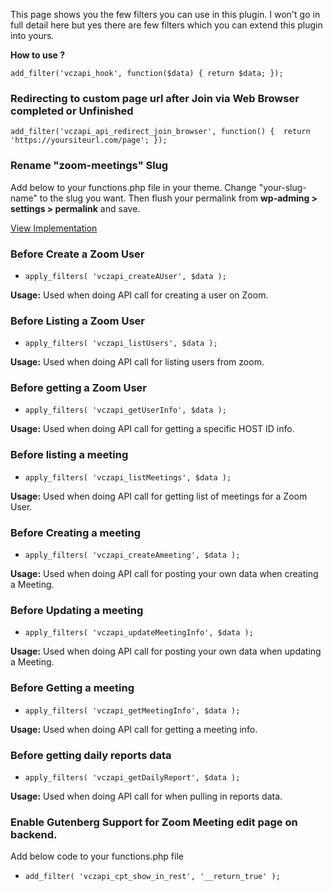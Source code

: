 This page shows you the few filters you can use in this plugin. I won't go in full detail here but yes there are few filters which you can extend this plugin into yours.

**How to use ?** 

`add_filter('vczapi_hook', function($data) {
    return $data;
});`

### Redirecting to custom page url after Join via Web Browser completed or Unfinished

`add_filter('vczapi_api_redirect_join_browser', function() { 
    return 'https://yoursiteurl.com/page';
});`

### Rename "zoom-meetings" Slug

Add below to your functions.php file in your theme. Change "your-slug-name" to the slug you want. Then flush your permalink from **wp-adming > settings > permalink** and save.

<a href="https://gist.github.com/techies23/377f019396c3eaf0903f193a9c0b5251">View Implementation</a>

### Before Create a Zoom User

* `apply_filters( 'vczapi_createAUser', $data );` 

**Usage:** Used when doing API call for creating a user on Zoom.

### Before Listing a Zoom User
 
* `apply_filters( 'vczapi_listUsers', $data );` 

**Usage:** Used when doing API call for listing users from zoom.

### Before getting a Zoom User

* `apply_filters( 'vczapi_getUserInfo', $data );` 

**Usage:** Used when doing API call for getting a specific HOST ID info.

### Before listing a meeting

* `apply_filters( 'vczapi_listMeetings', $data );` 

**Usage:** Used when doing API call for getting list of meetings for a Zoom User.

### Before Creating a meeting

* `apply_filters( 'vczapi_createAmeeting', $data );` 

**Usage:** Used when doing API call for posting your own data when creating a Meeting.

### Before Updating a meeting

* `apply_filters( 'vczapi_updateMeetingInfo', $data );` 

**Usage:** Used when doing API call for posting your own data when updating a Meeting.

### Before Getting a meeting

* `apply_filters( 'vczapi_getMeetingInfo', $data );` 

**Usage:** Used when doing API call for getting a meeting info.

### Before getting daily reports data

* `apply_filters( 'vczapi_getDailyReport', $data );` 

**Usage:** Used when doing API call for when pulling in reports data.

### Enable Gutenberg Support for Zoom Meeting edit page on backend.

Add below code to your functions.php file

* `add_filter( 'vczapi_cpt_show_in_rest', '__return_true' );` 



